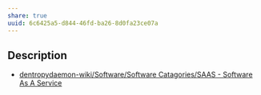 ```yaml
---
share: true
uuid: 6c6425a5-d844-46fd-ba26-8d0fa23ce07a
---
```

## Description

* [dentropydaemon-wiki/Software/Software Catagories/SAAS - Software As A Service](/undefined)
